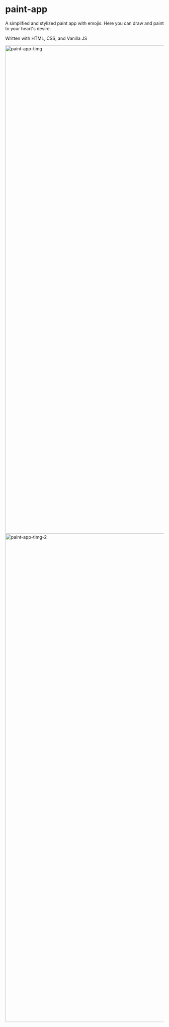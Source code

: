 # paint-app
A simplified and stylized paint app with emojis. Here you can draw and paint to your heart's desire.

Written with HTML, CSS, and Vanilla JS

<img width="1552" alt="paint-app-timg" src="https://user-images.githubusercontent.com/62758875/106211408-bd121680-6196-11eb-872f-0b41a68cabff.png">
<img width="1552" alt="paint-app-timg-2" src="https://user-images.githubusercontent.com/62758875/106211405-bbe0e980-6196-11eb-84c0-8e9c9150a794.png">


